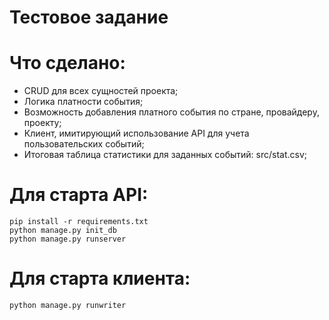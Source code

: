 # Тестовое задание

# Что сделано:
* CRUD для всех сущностей проекта;
* Логика платности события;
* Возможность добавления платного события по стране, провайдеру, проекту;
* Клиент, имитирующий использование API для учета пользовательских событий;
* Итоговая таблица статистики для заданных событий: src/stat.csv;


# Для старта API:
```
pip install -r requirements.txt
python manage.py init_db
python manage.py runserver
```

# Для старта клиента:
```
python manage.py runwriter
```
